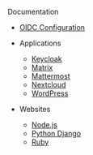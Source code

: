 
Documentation
- [OIDC Configuration](oidc)
  
- Applications
  - [Keycloak](app-keycloak)
  - [Matrix](app-matrix)
  - [Mattermost](app-mattermost)
  - [Nextcloud](app-nextcloud)
  - [WordPress](app-wordpress)

- Websites
  - [Node.js](lang-node)
  - [Python Django](lang-python-django)
  - [Ruby](lang-ruby)
